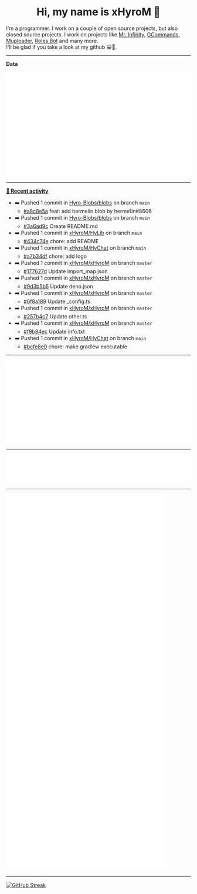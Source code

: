 <p align="center">
    <!-- <img src="https://avatars.githubusercontent.com/u/56601352" width="192" alt="hyro's pfp" /> -->
    <h1 align="center">Hi, my name is xHyroM 👋</h1>
</p>

I'm a programmer. I work on a couple of open source projects, but also closed source projects. I work on projects like [Mr. Infinity](https://discord.com/oauth2/authorize?client_id=720321585625694239&scope=bot%20applications.commands&permissions=8&redirect_uri=https://blobs.gq/imanager&prompt=consent&response_type=code), [GCommands](https://github.com/Garlic-Team/GCommands), [Muploader](https://github.com/xHyroM/Muploader), [Roles Bot](https://github.com/xHyroM/roles-bot) and many more.  
I'll be glad if you take a look at my github 😀👀.

___
**Data**

<img src="https://github.com/xHyroM/xHyroM/blob/master/.cache/base.svg">

___

**[📰 Recent activity](https://github.com/xHyroM)**
* ➡️ Pushed 1 commit in [Hyro-Blobs/blobs](https://github.com/Hyro-Blobs/blobs) on branch `main`
  * [#a8c8e5a](https://github.com/Hyro-Blobs/blobs/commit/a8c8e5a) feat: add hermelin blob by hermeľín#8606
* ➡️ Pushed 1 commit in [Hyro-Blobs/blobs](https://github.com/Hyro-Blobs/blobs) on branch `main`
  * [#3a6ad9c](https://github.com/Hyro-Blobs/blobs/commit/3a6ad9c) Create README.md
* ➡️ Pushed 1 commit in [xHyroM/HyLib](https://github.com/xHyroM/HyLib) on branch `main`
  * [#434c74e](https://github.com/xHyroM/HyLib/commit/434c74e) chore: add README
* ➡️ Pushed 1 commit in [xHyroM/HyChat](https://github.com/xHyroM/HyChat) on branch `main`
  * [#a7b34df](https://github.com/xHyroM/HyChat/commit/a7b34df) chore: add logo
* ➡️ Pushed 1 commit in [xHyroM/xHyroM](https://github.com/xHyroM/xHyroM) on branch `master`
  * [#177627d](https://github.com/xHyroM/xHyroM/commit/177627d) Update import_map.json
* ➡️ Pushed 1 commit in [xHyroM/xHyroM](https://github.com/xHyroM/xHyroM) on branch `master`
  * [#9d3b5b5](https://github.com/xHyroM/xHyroM/commit/9d3b5b5) Update deno.json
* ➡️ Pushed 1 commit in [xHyroM/xHyroM](https://github.com/xHyroM/xHyroM) on branch `master`
  * [#6f8a189](https://github.com/xHyroM/xHyroM/commit/6f8a189) Update _config.ts
* ➡️ Pushed 1 commit in [xHyroM/xHyroM](https://github.com/xHyroM/xHyroM) on branch `master`
  * [#257b4c7](https://github.com/xHyroM/xHyroM/commit/257b4c7) Update other.ts
* ➡️ Pushed 1 commit in [xHyroM/xHyroM](https://github.com/xHyroM/xHyroM) on branch `master`
  * [#f9b84ec](https://github.com/xHyroM/xHyroM/commit/f9b84ec) Update info.txt
* ➡️ Pushed 1 commit in [xHyroM/HyChat](https://github.com/xHyroM/HyChat) on branch `main`
  * [#bcfe8e0](https://github.com/xHyroM/HyChat/commit/bcfe8e0) chore: make gradlew executable


___

<img src="https://github.com/xHyroM/xHyroM/blob/master/.cache/isocalendar.svg">

___

<img src="https://github.com/xHyroM/xHyroM/blob/master/.cache/languages.svg">

___

<img src="https://github.com/xHyroM/xHyroM/blob/master/.cache/achievements.svg">

___

[![GitHub Streak](https://github-readme-streak-stats.herokuapp.com?user=xHyroM&theme=dark&hide_border=true&date_format=M%20j%5B%2C%20Y%5D)](https://git.io/streak-stats)

